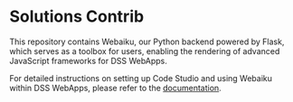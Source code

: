 # Solutions Contrib

This repository contains Webaiku, our Python backend powered by Flask, which serves as a toolbox for users, enabling the rendering of advanced JavaScript frameworks for DSS WebApps.

For detailed instructions on setting up Code Studio and using Webaiku within DSS WebApps, please refer to the [documentation](https://developer.dataiku.com/latest/tutorials/webapps/code-studio/index.html).
